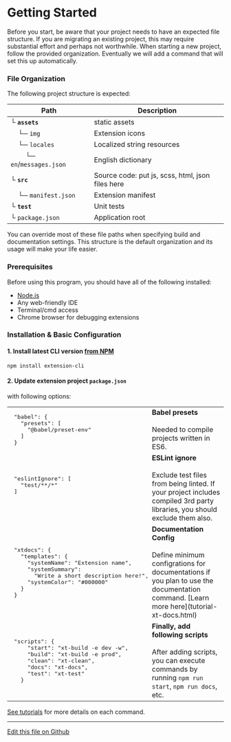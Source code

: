 # Getting Started

Before you start, be aware that your project needs to have an expected file structure. If you are migrating an existing project, this may require substantial effort and perhaps not worthwhile. When starting a new project, follow the provided organization. Eventually we will add a command that will set this up automatically.

### File Organization

The following project structure is expected:

Path | Description
--- | ---
└ **`assets`** |  static assets
&nbsp; &nbsp; └─ `img` | Extension icons
&nbsp; &nbsp; └─ `locales` | Localized string resources
&nbsp; &nbsp; &nbsp; &nbsp; └─ `en`/`messages.json` | English dictionary
└ **`src`** | Source code: put js, scss, html, json files here
&nbsp; &nbsp; └─ `manifest.json` | Extension manifest 
└ **`test`** | Unit tests
└ `package.json` | Application root

You can override most of these file paths when specifying build and documentation settings.
This structure is the default organization and its usage will make your life easier.

### Prerequisites

Before using this program, you should have all of the following installed:

- [Node.js](https://nodejs.org/en/download/)
- Any web-friendly IDE
- Terminal/cmd access
- Chrome browser for debugging extensions

### Installation & Basic Configuration

#### 1. Install latest CLI version [from NPM](https://www.npmjs.com/package/extension-cli)

```
npm install extension-cli
```

#### 2. Update extension project `package.json`

with following options:

<table width="100%" cellpadding="0" cellspacing="0">
<tr>
<td style="padding:0">
<pre>
  "babel": {
    "presets": [
      "@babel/preset-env"
    ]
  }
</pre>
</td>
<td valign='top'>
<strong>Babel presets</strong><br/><br/>
Needed to compile projects written in ES6.
</td>
</tr>
<tr>
<td style="padding:0">
<pre>
  "eslintIgnore": [
    "test/**/*"
  ]
  
  
  
</pre>
</td>
<td valign='top'>
<strong>ESLint ignore</strong><br/><br/>
Exclude test files from being linted. If your project includes compiled 3rd party libraries, you should exclude them also.
</td>
</tr>
<tr>
<td style="padding:0">
<pre>
  "xtdocs": {
    "templates": {
      "systemName": "Extension name",
      "systemSummary": 
        "Write a short description here!",
      "systemColor": "#000000"
    }
  }
</pre>
</td>
<td valign='top'>
<strong>Documentation Config</strong><br/><br/>
Define minimum configrations for documentations if you plan to use the documentation command.
[Learn more here](tutorial-xt-docs.html)
</td>
</tr>
<tr>
<td style="padding:0">
<pre>
  "scripts": {
      "start": "xt-build -e dev -w",
      "build": "xt-build -e prod",
      "clean": "xt-clean",
      "docs": "xt-docs",
      "test": "xt-test"
    }
</pre>
</td>
<td valign='top'>
<strong>Finally, add following scripts</strong><br/><br/>
After adding scripts, you can execute commands by running 
<code>npm run start</code>, <code>npm run docs</code>, etc.</td>
</tr>
</table>


[See tutorials](https://mobilefirstllc.github.io/extension-cli/list_tutorial.html) for more details on each command.




---

[Edit this file on Github](https://github.com/MobileFirstLLC/extension-cli/blob/master/tutorials/getting-started.md)
 
